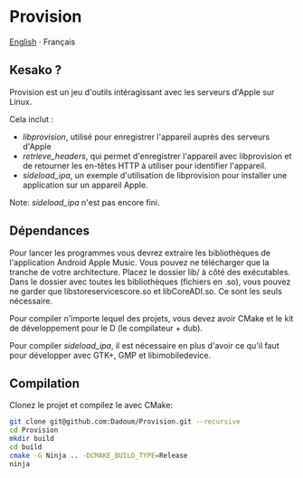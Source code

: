 # Provision

[English](README.md) ⋅ Français

## Kesako ?

Provision est un jeu d'outils intéragissant avec les serveurs d'Apple sur Linux.

Cela inclut :
 - *libprovision*, utilisé pour enregistrer l'appareil auprès des serveurs d'Apple
 - *retrieve_headers*, qui permet d'enregistrer l'appareil avec libprovision et de retourner 
les en-têtes HTTP à utiliser pour identifier l'appareil.
 - *sideload_ipa*, un exemple d'utilisation de libprovision pour installer une application sur
un appareil Apple.

Note: *sideload_ipa* n'est pas encore fini.

## Dépendances

Pour lancer les programmes vous devrez extraire les bibliothèques de l'application Android Apple
Music. Vous pouvez ne télécharger que la tranche de votre architecture. Placez le dossier lib/
à côté des exécutables. Dans le dossier avec toutes les bibliothèques (fichiers en .so), vous pouvez 
ne garder que libstoreservicescore.so et libCoreADI.so. Ce sont les seuls nécessaire. 

Pour compiler n'importe lequel des projets, vous devez avoir CMake et le kit de développement 
pour le D (le compilateur + dub).

Pour compiler *sideload_ipa*, il est nécessaire en plus d'avoir ce qu'il faut pour développer avec 
GTK+, GMP et libimobiledevice.

## Compilation

Clonez le projet et compilez le avec CMake:

```bash
git clone git@github.com:Dadoum/Provision.git --recursive
cd Provision
mkdir build
cd build
cmake -G Ninja .. -DCMAKE_BUILD_TYPE=Release 
ninja
```
